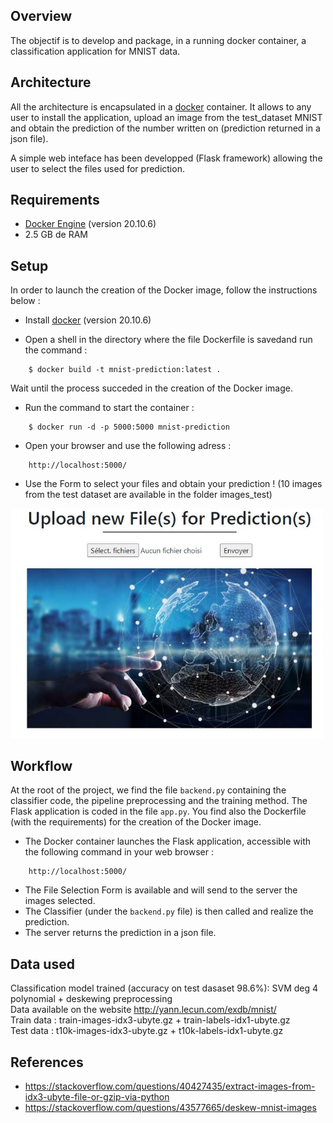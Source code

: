 ## Overview
The objectif is to develop and package, in a running docker container, a classification application for MNIST data.

##  Architecture

All the architecture is encapsulated in a [docker](https://www.docker.com/) container. It allows to any user to install the application, upload an image from the test_dataset MNIST and obtain the prediction of the number written on (prediction returned in a json file).

A simple web inteface has been developped (Flask framework) allowing the user to select the files used for prediction.

##  Requirements

* [Docker Engine](https://docs.docker.com/install/) (version 20.10.6)
* 2.5 GB de RAM

##  Setup
In order to launch the creation of the Docker image, follow the instructions below :

- Install [docker](https://www.docker.com/) (version 20.10.6)

- Open a shell in the directory where the file Dockerfile is savedand run the command :
```
    $ docker build -t mnist-prediction:latest .
```
Wait until the process succeded in the creation of the Docker image.

- Run the command to start the container :
```
    $ docker run -d -p 5000:5000 mnist-prediction
```

- Open your browser and use the following adress :
```
    http://localhost:5000/
```

- Use the Form to select your files and obtain your prediction ! (10 images from the test dataset are available in the folder images_test)

<img src="img/app.JPG" alt="drawing" width="500"/>

##  Workflow

At the root of the project, we find the file ```backend.py``` containing the classifier code, the pipeline preprocessing and the training method. 
The Flask application is coded in the file ```app.py```. You find also the Dockerfile (with the requirements) for the creation of the Docker image.

- The Docker container launches the Flask application, accessible with the following command in your web browser :
```
    http://localhost:5000/
```
- The File Selection Form is available and will send to the server the images selected.
- The Classifier (under the ```backend.py``` file) is then called and realize the prediction.
- The server returns the prediction in a json file.

## Data used
Classification model trained (accuracy on test dasaset 98.6%): SVM deg 4 polynomial + deskewing preprocessing  
Data available on the website http://yann.lecun.com/exdb/mnist/  
Train data : train-images-idx3-ubyte.gz + train-labels-idx1-ubyte.gz  
Test data : t10k-images-idx3-ubyte.gz + t10k-labels-idx1-ubyte.gz  

##  References
- https://stackoverflow.com/questions/40427435/extract-images-from-idx3-ubyte-file-or-gzip-via-python
- https://stackoverflow.com/questions/43577665/deskew-mnist-images
